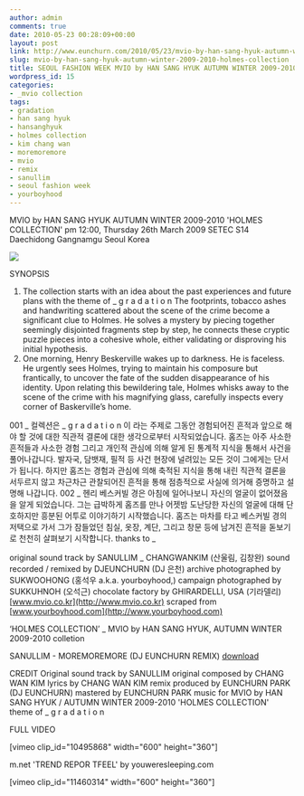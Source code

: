 ```yaml
---
author: admin
comments: true
date: 2010-05-23 00:28:09+00:00
layout: post
link: http://www.eunchurn.com/2010/05/23/mvio-by-han-sang-hyuk-autumn-winter-2009-2010-holmes-collection/
slug: mvio-by-han-sang-hyuk-autumn-winter-2009-2010-holmes-collection
title: SEOUL FASHION WEEK MVIO by HAN SANG HYUK AUTUMN WINTER 2009-2010 'HOLMES COLLECTION'
wordpress_id: 15
categories:
- _mvio collection
tags:
- gradation
- han sang hyuk
- hansanghyuk
- holmes collection
- kim chang wan
- moremoremore
- mvio
- remix
- sanullim
- seoul fashion week
- yourboyhood
---
```


MVIO by HAN SANG HYUK
AUTUMN WINTER 2009-2010
'HOLMES COLLECTION'
pm 12:00, Thursday 26th March 2009
SETEC S14 Daechidong Gangnamgu Seoul Korea

[![](http://www.eunchurn.com/wp-content/uploads/2010/05/god_1_niji1002-625x1024.jpg)](http://www.eunchurn.com/wp-content/uploads/2010/05/god_1_niji1002.jpg)

SYNOPSIS

01. The collection starts with an idea about the past experiences and future plans with the theme of _ g r a d a t i o n
The footprints, tobacco ashes and handwriting scattered about the scene of the crime become a significant clue to Holmes.
He solves a mystery by piecing together seemingly disjointed fragments step by step, he connects these cryptic puzzle pieces into a cohesive whole, either validating or disproving his initial hypothesis.
02. One morning, Henry Beskerville wakes up to darkness. He is faceless.
He urgently sees Holmes, trying to maintain his composure but frantically, to uncover the fate of the sudden disappearance of his identity.
Upon relating this bewildering tale, Holmes whisks away to the scene of the crime with his magnifying glass, carefully inspects every corner of Baskerville’s home.

001 _ 컬렉션은 _ g r a d a t i o n 이 라는 주제로 그동안 경험되어진 흔적과 앞으로 해야 할 것에 대한 직관적 결론에 대한 생각으로부터 시작되었습니다. 홈즈는 아주 사소한 흔적들과 사소한 경험 그리고 개인적 관심에 의해 알게 된 통계적 지식을 통해서 사건을 풀어나갑니다. 발자국, 담뱃재, 필적 등 사건 현장에 널려있는 모든 것이 그에게는 단서가 됩니다. 하지만 홈즈는 경험과 관심에 의해 축적된 지식을 통해 내린 직관적 결론을 서두르지 않고 차근차근 관찰되어진 흔적을 통해 점층적으로 사실에 의거해 증명하고 설명해 나갑니다.
002 _ 헨리 베스커빌 경은 아침에 일어나보니 자신의 얼굴이 없어졌음을 알게 되었습니다. 그는 급박하게 홈즈를 만나 어젯밤 도난당한 자신의 얼굴에 대해 단호하지만 흥분된 어투로 이야기하기 시작했습니다. 홈즈는 마차를 타고 베스커빌 경의 저택으로 가서 그가 잠들었던 침실, 옷장, 계단, 그리고 창문 등에 남겨진 흔적을 돋보기로 천천히 살펴보기 시작합니다.
thanks to _

original sound track by SANULLIM _ CHANGWANKIM (산울림, 김창완)
sound recorded / remixed by DJEUNCHURN (DJ 은천)
archive photographed by SUKWOOHONG (홍석우 a.k.a. yourboyhood,)
campaign photographed by SUKKUHNOH (오석근)
chocolate factory by GHIRARDELLI, USA (기라델리)
[www.mvio.co.kr](http://www.mvio.co.kr)
scraped from [www.yourboyhood.com](http://www.yourboyhood.com)

‘HOLMES COLLECTION’ _ MVIO by HAN SANG HYUK, AUTUMN WINTER 2009-2010 colletion

SANULLIM - MOREMOREMORE (DJ EUNCHURN REMIX)
[download](http://www.eunchurn.com/music_mp3/SANULLIM_-_MOREMOREMORE_(eunchurn_REMIX).mp3)

CREDIT
Original sound track by SANULLIM
original composed by CHANG WAN KIM
lyrics by CHANG WAN KIM
remix produced by EUNCHURN PARK (DJ EUNCHURN)
mastered by EUNCHURN PARK
music for MVIO by HAN SANG HYUK / AUTUMN WINTER 2009-2010 'HOLMES COLLECTION'
theme of _ g r a d a t i o n

FULL VIDEO

[vimeo clip_id="10495868" width="600" height="360"]

m.net 'TREND REPOR TFEEL' by youweresleeping.com

[vimeo clip_id="11460314" width="600" height="360"]
